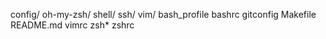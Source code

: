 config/
oh-my-zsh/
shell/
ssh/
vim/
bash_profile
bashrc
gitconfig
Makefile
README.md
vimrc
zsh*
zshrc
